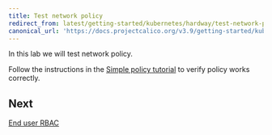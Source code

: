 ```yaml
---
title: Test network policy
redirect_from: latest/getting-started/kubernetes/hardway/test-network-policy
canonical_url: 'https://docs.projectcalico.org/v3.9/getting-started/kubernetes/hardway/test-network-policy'
---
```


In this lab we will test network policy.

Follow the instructions in the [Simple policy tutorial](/{{page.version}}/security/tutorials/kubernetes-policy-basic) to verify policy works correctly.

## Next

[End user RBAC](./end-user-rbac)
